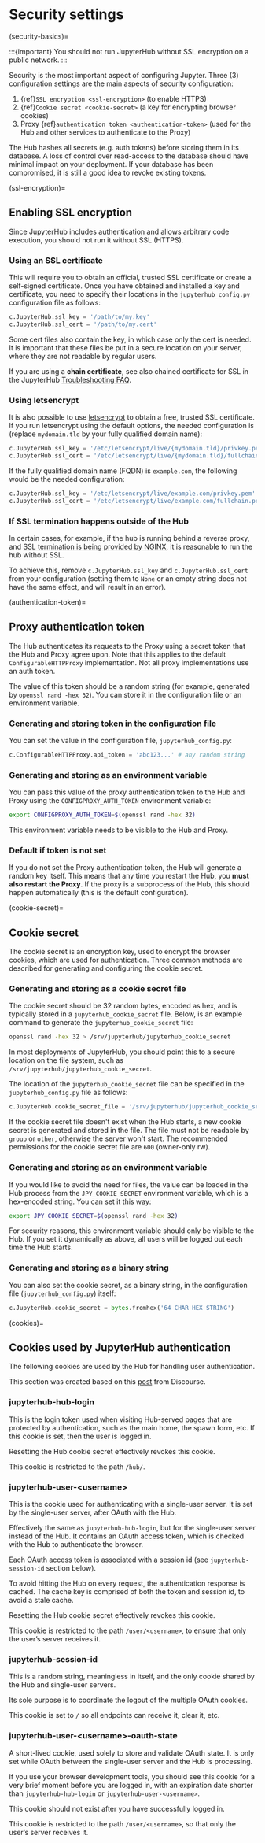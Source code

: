 # Security settings

(security-basics)=

:::{important}
You should not run JupyterHub without SSL encryption on a public network.
:::

Security is the most important aspect of configuring Jupyter.
Three (3) configuration settings are the main aspects of security configuration:

1. {ref}`SSL encryption <ssl-encryption>` (to enable HTTPS)
2. {ref}`Cookie secret <cookie-secret>` (a key for encrypting browser cookies)
3. Proxy {ref}`authentication token <authentication-token>` (used for the Hub and
   other services to authenticate to the Proxy)

The Hub hashes all secrets (e.g. auth tokens) before storing them in its
database. A loss of control over read-access to the database should have
minimal impact on your deployment. If your database has been compromised, it
is still a good idea to revoke existing tokens.

(ssl-encryption)=

## Enabling SSL encryption

Since JupyterHub includes authentication and allows arbitrary code execution,
you should not run it without SSL (HTTPS).

### Using an SSL certificate

This will require you to obtain an official, trusted SSL certificate or create a
self-signed certificate. Once you have obtained and installed a key and
certificate, you need to specify their locations in the `jupyterhub_config.py`
configuration file as follows:

```python
c.JupyterHub.ssl_key = '/path/to/my.key'
c.JupyterHub.ssl_cert = '/path/to/my.cert'
```

Some cert files also contain the key, in which case only the cert is needed. It
is important that these files be put in a secure location on your server, where
they are not readable by regular users.

If you are using a **chain certificate**, see also chained certificate for SSL
in the JupyterHub [Troubleshooting FAQ](../troubleshooting.md).

### Using letsencrypt

It is also possible to use [letsencrypt](https://letsencrypt.org/) to obtain
a free, trusted SSL certificate. If you run letsencrypt using the default
options, the needed configuration is (replace `mydomain.tld` by your fully
qualified domain name):

```python
c.JupyterHub.ssl_key = '/etc/letsencrypt/live/{mydomain.tld}/privkey.pem'
c.JupyterHub.ssl_cert = '/etc/letsencrypt/live/{mydomain.tld}/fullchain.pem'
```

If the fully qualified domain name (FQDN) is `example.com`, the following
would be the needed configuration:

```python
c.JupyterHub.ssl_key = '/etc/letsencrypt/live/example.com/privkey.pem'
c.JupyterHub.ssl_cert = '/etc/letsencrypt/live/example.com/fullchain.pem'
```

### If SSL termination happens outside of the Hub

In certain cases, for example, if the hub is running behind a reverse proxy, and
[SSL termination is being provided by NGINX](https://www.nginx.com/resources/admin-guide/nginx-ssl-termination/),
it is reasonable to run the hub without SSL.

To achieve this, remove `c.JupyterHub.ssl_key` and `c.JupyterHub.ssl_cert`
from your configuration (setting them to `None` or an empty string does not
have the same effect, and will result in an error).

(authentication-token)=

## Proxy authentication token

The Hub authenticates its requests to the Proxy using a secret token that
the Hub and Proxy agree upon. Note that this applies to the default
`ConfigurableHTTPProxy` implementation. Not all proxy implementations
use an auth token.

The value of this token should be a random string (for example, generated by
`openssl rand -hex 32`). You can store it in the configuration file or an
environment variable.

### Generating and storing token in the configuration file

You can set the value in the configuration file, `jupyterhub_config.py`:

```python
c.ConfigurableHTTPProxy.api_token = 'abc123...' # any random string
```

### Generating and storing as an environment variable

You can pass this value of the proxy authentication token to the Hub and Proxy
using the `CONFIGPROXY_AUTH_TOKEN` environment variable:

```bash
export CONFIGPROXY_AUTH_TOKEN=$(openssl rand -hex 32)
```

This environment variable needs to be visible to the Hub and Proxy.

### Default if token is not set

If you do not set the Proxy authentication token, the Hub will generate a random
key itself. This means that any time you restart the Hub, you **must also
restart the Proxy**. If the proxy is a subprocess of the Hub, this should happen
automatically (this is the default configuration).

(cookie-secret)=

## Cookie secret

The cookie secret is an encryption key, used to encrypt the browser cookies,
which are used for authentication. Three common methods are described for
generating and configuring the cookie secret.

### Generating and storing as a cookie secret file

The cookie secret should be 32 random bytes, encoded as hex, and is typically
stored in a `jupyterhub_cookie_secret` file. Below, is an example command to generate the
`jupyterhub_cookie_secret` file:

```bash
openssl rand -hex 32 > /srv/jupyterhub/jupyterhub_cookie_secret
```

In most deployments of JupyterHub, you should point this to a secure location on
the file system, such as `/srv/jupyterhub/jupyterhub_cookie_secret`.

The location of the `jupyterhub_cookie_secret` file can be specified in the
`jupyterhub_config.py` file as follows:

```python
c.JupyterHub.cookie_secret_file = '/srv/jupyterhub/jupyterhub_cookie_secret'
```

If the cookie secret file doesn't exist when the Hub starts, a new cookie
secret is generated and stored in the file. The file must not be readable by
`group` or `other`, otherwise the server won't start. The recommended permissions
for the cookie secret file are `600` (owner-only rw).

### Generating and storing as an environment variable

If you would like to avoid the need for files, the value can be loaded in the
Hub process from the `JPY_COOKIE_SECRET` environment variable, which is a
hex-encoded string. You can set it this way:

```bash
export JPY_COOKIE_SECRET=$(openssl rand -hex 32)
```

For security reasons, this environment variable should only be visible to the
Hub. If you set it dynamically as above, all users will be logged out each time
the Hub starts.

### Generating and storing as a binary string

You can also set the cookie secret, as a binary string,
in the configuration file (`jupyterhub_config.py`) itself:

```python
c.JupyterHub.cookie_secret = bytes.fromhex('64 CHAR HEX STRING')
```

(cookies)=

## Cookies used by JupyterHub authentication

The following cookies are used by the Hub for handling user authentication.

This section was created based on this [post] from Discourse.

### jupyterhub-hub-login

This is the login token used when visiting Hub-served pages that are
protected by authentication, such as the main home, the spawn form, etc.
If this cookie is set, then the user is logged in.

Resetting the Hub cookie secret effectively revokes this cookie.

This cookie is restricted to the path `/hub/`.

### jupyterhub-user-\<username>

This is the cookie used for authenticating with a single-user server.
It is set by the single-user server, after OAuth with the Hub.

Effectively the same as `jupyterhub-hub-login`, but for the
single-user server instead of the Hub. It contains an OAuth access token,
which is checked with the Hub to authenticate the browser.

Each OAuth access token is associated with a session id (see `jupyterhub-session-id` section
below).

To avoid hitting the Hub on every request, the authentication response is cached.
The cache key is comprised of both the token and session id, to avoid a stale cache.

Resetting the Hub cookie secret effectively revokes this cookie.

This cookie is restricted to the path `/user/<username>`,
to ensure that only the user’s server receives it.

### jupyterhub-session-id

This is a random string, meaningless in itself, and the only cookie
shared by the Hub and single-user servers.

Its sole purpose is to coordinate the logout of the multiple OAuth cookies.

This cookie is set to `/` so all endpoints can receive it, clear it, etc.

### jupyterhub-user-\<username>-oauth-state

A short-lived cookie, used solely to store and validate OAuth state.
It is only set while OAuth between the single-user server and the Hub
is processing.

If you use your browser development tools, you should see this cookie
for a very brief moment before you are logged in,
with an expiration date shorter than `jupyterhub-hub-login` or
`jupyterhub-user-<username>`.

This cookie should not exist after you have successfully logged in.

This cookie is restricted to the path `/user/<username>`, so that only
the user’s server receives it.

[post]: https://discourse.jupyter.org/t/how-to-force-re-login-for-users/1998/6
